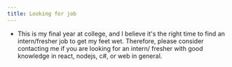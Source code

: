 ```yaml
---
title: Looking for job
---
```


- This is my final year at college, and I believe it's the right time to find an intern/fresher job to get my feet wet. Therefore, please consider contacting me if you are looking for an intern/ fresher with good knowledge in react, nodejs, c#, or web in general.
